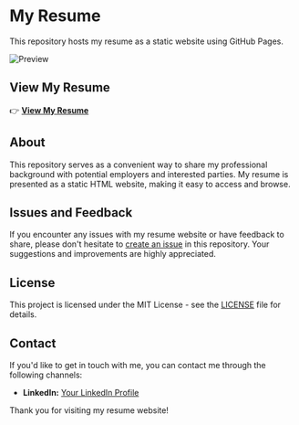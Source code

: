 # My Resume

This repository hosts my resume as a static website using GitHub Pages.

![Preview](https://k1chandrasekhar.github.io/Resume/screenshot.png)

## View My Resume

👉 [**View My Resume**](https://k1chandrasekhar.github.io/Resume/)

## About

This repository serves as a convenient way to share my professional background with potential employers and interested parties. My resume is presented as a static HTML website, making it easy to access and browse.

## Issues and Feedback

If you encounter any issues with my resume website or have feedback to share, please don't hesitate to [create an issue](https://github.com/k1chandrasekhar/Resume/issues) in this repository. Your suggestions and improvements are highly appreciated.

## License

This project is licensed under the MIT License - see the [LICENSE](LICENSE) file for details.

## Contact

If you'd like to get in touch with me, you can contact me through the following channels:


- **LinkedIn:** [Your LinkedIn Profile](https://www.linkedin.com/in/k1chandrasekhar/)


Thank you for visiting my resume website!
